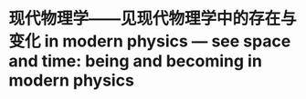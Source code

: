 # 现代物理学——见现代物理学中的存在与变化 in modern physics — see space and time: being and becoming in modern physics
